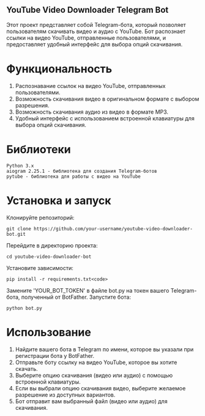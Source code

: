 ## YouTube Video Downloader Telegram Bot
 Этот проект представляет собой Telegram-бота, который позволяет пользователям скачивать видео и аудио с YouTube. Бот распознает ссылки на видео YouTube, отправленные пользователями, и 
  предоставляет удобный интерфейс для выбора опций скачивания.

# Функциональность
 1) Распознавание ссылок на видео YouTube, отправленных пользователями.
 2) Возможность скачивания видео в оригинальном формате с выбором разрешения.
 3) Возможность скачивания аудио из видео в формате MP3.
 4) Удобный интерфейс с использованием встроенной клавиатуры для выбора опций скачивания.

# Библиотеки
```
Python 3.x
aiogram 2.25.1 - библиотека для создания Telegram-ботов
pytube - библиотека для работы с видео на YouTube
```

# Установка и запуск
Клонируйте репозиторий:
```
git clone https://github.com/your-username/youtube-video-downloader-bot.git
```
Перейдите в директорию проекта:
```
cd youtube-video-downloader-bot
```
Установите зависимости:
```
pip install -r requirements.txt<code>
```
Замените 'YOUR_BOT_TOKEN' в файле bot.py на токен вашего Telegram-бота, полученный от BotFather.
Запустите бота:
```
python bot.py
```
# Использование
1) Найдите вашего бота в Telegram по имени, которое вы указали при регистрации бота у BotFather.
2) Отправьте боту ссылку на видео YouTube, которое вы хотите скачать.
3) Выберите опцию скачивания (видео или аудио) с помощью встроенной клавиатуры.
4) Если вы выбрали опцию скачивания видео, выберите желаемое разрешение из доступных вариантов.
5) Бот отправит вам выбранный файл (видео или аудио) для скачивания.
